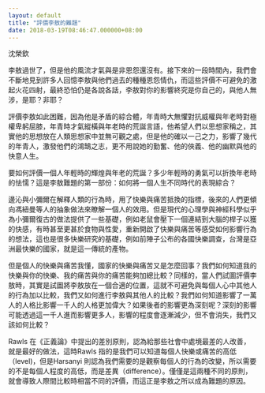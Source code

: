 ```yaml
---
layout: default
title: "評價李敖的難題"
date: 2018-03-19T08:46:47.000000+08:00
---
```


沈榮欽

李敖過世了，但是他的風流才氣與是非恩怨還沒有。接下來的一段時間內，我們會不斷地見到許多人回憶李敖與他們過去的種種恩怨情仇，而這些評價不可避免的激起火花四射，最終恐怕仍是各說各話，李敖對你的影響終究是你自己的，與他人無涉，是耶？非耶？

評價李敖如此困難，因為他是矛盾的綜合體，年青時大無懼對抗威權與年老時對極權卑躬屈膝，年青時才氣縱橫與年老時的荒誕言語，他希望人們以思想家稱之，其實他的思想放在人類思想家中並無可觀之處，但是他的確以一己之力，影響了幾代的年青人，激發他們的鴻鵠之志，更不用說她的勤奮、他的俠義、他的幽默與他的快意人生。

要如何評價一個人年輕時的輝煌與年老的荒誕？多少年輕時的勇氣可以折換年老時的怯懦？這是李敖難題的第一部份：如何將一個人生不同時代的表現綜合？

邊沁與小彌爾在解釋人類的行為時，用了快樂與痛苦抵換的指標，後來的人們更傾向馮紐曼等人的抽象做法來瞭解一個人的效用。但是現代的心理學與神經科學似乎為小彌爾復古的做法提供了一些基礎，例如老鼠會壓下一個連結到大腦的桿子以獲的快感，有時甚至更甚於食物與性愛，重新開啟了快樂與痛苦等感受如何影響行為的想法，這也是很多快樂研究的基礎，例如前陣子公布的各國快樂調查，台灣是亞洲最快樂的國家，就是這一傳統的產物。

但是個人的快樂與痛苦我懂，國家的快樂與痛苦又是怎麼回事？我們如何知道我的快樂與你的快樂、我的痛苦與你的痛苦能夠加總比較？同樣的，當人們試圖評價李敖時，其實是試圖將李敖放在一個合適的位置，這就不可避免與每個人心中其他人的行為加以比較，我們又如何進行李敖與其他人的比較？我們如何知道影響了一萬人的人格比影響一千人的人格更加偉大？如果後者的影響更為深刻呢？深刻的影響可能透過這一千人進而影響更多人，影響的程度會逐漸減少，但不會消失，我們又該如何比較？

Rawls 在《正義論》中提出的差別原則，認為給那些社會中處境最差的人改善，就是最好的做法，這時Rawls 指的是我們可以知道每個人快樂或痛苦的高低（level)，但是Harsanyi 則認為我們需要的是觀察每個人的行為的改變，所以需要的不是每個人程度的高低，而是差異（difference）。僅僅是這兩種不同的原則，就會導致人際間比較時相當不同的評價，而這正是李敖之所以成為難題的原因。

